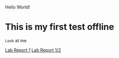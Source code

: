 Hello World!
# This is my first test offline #
` Look ` at me

[Lab Report 1](lab-report-1-week-2.html)
[Lab Report 1/2](https://ldpina.github.io/cse15l-lab-reports/lab-report-1-week-2)
